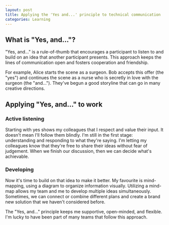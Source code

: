 ```yaml
---
layout: post
title: Applying the 'Yes and...' principle to technical communication
categories: Learning
---
```


## What is "Yes, and…"?

"Yes, and…" is a rule-of-thumb that encourages a participant to listen to and build on an idea that another participant presents. This approach keeps the lines of communication open and fosters cooperation and friendship.

For example, Alice starts the scene as a surgeon. Bob accepts this offer (the "yes") and continues the scene as a nurse who is secretly in love with the surgeon (the "and..."). They've begun a good storyline that can go in many creative directions.

## Applying "Yes, and…" to work

### Active listening

Starting with yes shows my colleagues that I respect and value their input. It doesn't mean I'll follow them blindly. I'm still in the first stage: understanding and responding to what they're saying. I'm letting my colleagues know that they're free to share their ideas without fear of judgement. When we finish our discussion, then we can decide what's achievable.

### Developing

Now it's time to build on that idea to make it better. My favourite is mind-mapping, using a diagram to organize information visually. Utilizing a mind-map allows my team and me to develop multiple ideas simultaneously. Sometimes, we can connect or combine different plans and create a brand new solution that we haven't considered before.

The "Yes, and…" principle keeps me supportive, open-minded, and flexible. I'm lucky to have been part of many teams that follow this approach.
